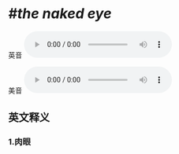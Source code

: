 # ***\#the naked eye*** 
英音
<audio src="./media/the naked eye1_AAC.aac" controls="controls"></audio>

美音
<audio src="./media/the naked eye2_AAC.aac" controls="controls"></audio>



  

英文释义
---
### 1.**肉眼**  


